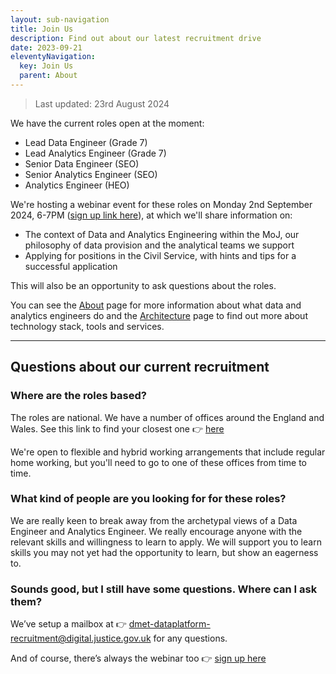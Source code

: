```yaml
---
layout: sub-navigation
title: Join Us
description: Find out about our latest recruitment drive
date: 2023-09-21
eleventyNavigation:
  key: Join Us
  parent: About
---
```


> Last updated: 23rd August 2024

We have the current roles open at the moment:

- Lead Data Engineer (Grade 7)
- Lead Analytics Engineer (Grade 7)
- Senior Data Engineer (SEO)
- Senior Analytics Engineer (SEO)
- Analytics Engineer (HEO)

We're hosting a webinar event for these roles on Monday 2nd September 2024, 6-7PM ([sign up link here](https://events.teams.microsoft.com/event/a1df44e8-cf15-438e-acea-d3834f0de585@c6874728-71e6-41fe-a9e1-2e8c36776ad8)), at which we'll share information on:

- The context of Data and Analytics Engineering within the MoJ, our philosophy of data provision and the analytical teams we support
- Applying for positions in the Civil Service, with hints and tips for a successful application

This will also be an opportunity to ask questions about the roles.

You can see the [About](../) page for more information about what data and analytics engineers do and the [Architecture](../architecture/) page to find out more about technology stack, tools and services.

---------

## Questions about our current recruitment

### Where are the roles based?

The roles are national. We have a number of offices around the England and Wales. See this link to find your closest one 👉 [here](https://www.google.com/maps/d/u/0/viewer?mid=1CsJxWFinu4iFbA0Tnq-KrwUAkbvLOZwQ&ll=52.93989869394286%2C-3.20735400000002&z=7)

We're open to flexible and hybrid working arrangements that include regular home working, but you'll need to go to one of these offices from time to time. 

### What kind of people are you looking for for these roles?

We are really keen to break away from the archetypal views of a Data Engineer and Analytics Engineer. We really encourage anyone with the relevant skills and willingness to learn to apply. We will support you to learn skills you may not yet had the opportunity to learn, but show an eagerness to. 

### Sounds good, but I still have some questions. Where can I ask them?

We’ve setup a mailbox at 👉 dmet-dataplatform-recruitment@digital.justice.gov.uk for any questions. 

And of course, there’s always the webinar too 👉 [sign up here](https://events.teams.microsoft.com/event/a1df44e8-cf15-438e-acea-d3834f0de585@c6874728-71e6-41fe-a9e1-2e8c36776ad8)
